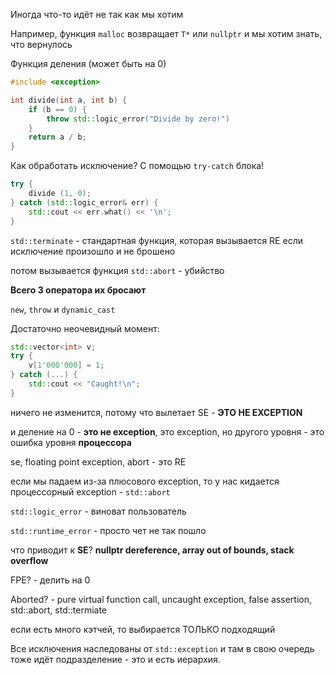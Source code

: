 Иногда что-то идёт не так как мы хотим

Например, функция `malloc` возвращает `T*` или `nullptr` и мы хотим знать, что вернулось

Функция деления (может быть на 0)

```cpp
#include <exception>

int divide(int a, int b) {
	if (b == 0) {
		throw std::logic_error("Divide by zero!")
	}
	return a / b;
}
```

Как обработать исключение? С помощью `try-catch` блока!

```cpp
try {
	divide (1, 0);
} catch (std::logic_error& err) {
	std::cout << err.what() << '\n';
}
```


`std::terminate` - стандартная функция, которая вызывается RE если исключение произошло и не брошено

потом вызывается функция `std::abort` - убийство

**Всего 3 оператора их бросают**

`new`, `throw` и `dynamic_cast`

Достаточно неочевидный момент:
```cpp
std::vector<int> v;
try {
	v[1'000'000] = 1;
} catch (...) {
	std::cout << "Caught!\n";
}
```


ничего не изменится, потому что вылетает SE - **ЭТО НЕ EXCEPTION**

и деление на 0 - **это не exception**, это exception, но другого уровня - это ошибка уровня **процессора**

se, floating point exception, abort - это RE

если мы падаем из-за плюсового exception, то у нас кидается процессорный exception - `std::abort`

`std::logic_error` - виноват пользователь

`std::runtime_error` - просто чет не так пошло

что приводит к **SE**? **nullptr dereference, array out of bounds, stack overflow**

FPE? - делить на 0

Aborted? - pure virtual function call, uncaught exception, false assertion, std::abort, std::termiate

если есть много кэтчей, то выбирается ТОЛЬКО подходящий

Все исключения наследованы от `std::exception` и там в свою очередь тоже идёт подразделение - это и есть иерархия.